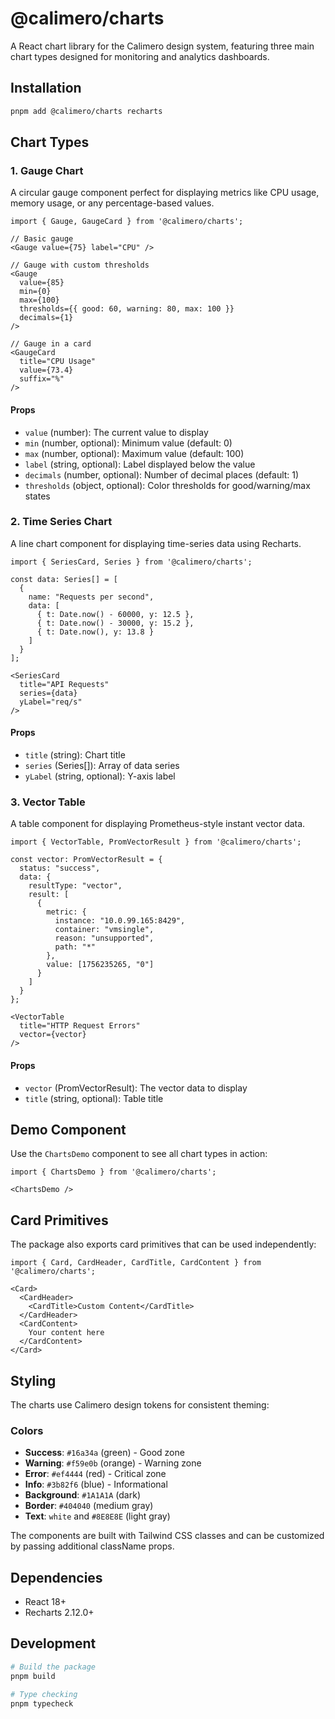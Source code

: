 # @calimero/charts

A React chart library for the Calimero design system, featuring three main chart types designed for monitoring and analytics dashboards.

## Installation

```bash
pnpm add @calimero/charts recharts
```

## Chart Types

### 1. Gauge Chart

A circular gauge component perfect for displaying metrics like CPU usage, memory usage, or any percentage-based values.

```tsx
import { Gauge, GaugeCard } from '@calimero/charts';

// Basic gauge
<Gauge value={75} label="CPU" />

// Gauge with custom thresholds
<Gauge 
  value={85} 
  min={0} 
  max={100} 
  thresholds={{ good: 60, warning: 80, max: 100 }}
  decimals={1}
/>

// Gauge in a card
<GaugeCard 
  title="CPU Usage" 
  value={73.4} 
  suffix="%" 
/>
```

#### Props

- `value` (number): The current value to display
- `min` (number, optional): Minimum value (default: 0)
- `max` (number, optional): Maximum value (default: 100)
- `label` (string, optional): Label displayed below the value
- `decimals` (number, optional): Number of decimal places (default: 1)
- `thresholds` (object, optional): Color thresholds for good/warning/max states

### 2. Time Series Chart

A line chart component for displaying time-series data using Recharts.

```tsx
import { SeriesCard, Series } from '@calimero/charts';

const data: Series[] = [
  {
    name: "Requests per second",
    data: [
      { t: Date.now() - 60000, y: 12.5 },
      { t: Date.now() - 30000, y: 15.2 },
      { t: Date.now(), y: 13.8 }
    ]
  }
];

<SeriesCard 
  title="API Requests" 
  series={data} 
  yLabel="req/s" 
/>
```

#### Props

- `title` (string): Chart title
- `series` (Series[]): Array of data series
- `yLabel` (string, optional): Y-axis label

### 3. Vector Table

A table component for displaying Prometheus-style instant vector data.

```tsx
import { VectorTable, PromVectorResult } from '@calimero/charts';

const vector: PromVectorResult = {
  status: "success",
  data: {
    resultType: "vector",
    result: [
      {
        metric: { 
          instance: "10.0.99.165:8429", 
          container: "vmsingle", 
          reason: "unsupported", 
          path: "*" 
        },
        value: [1756235265, "0"]
      }
    ]
  }
};

<VectorTable 
  title="HTTP Request Errors" 
  vector={vector} 
/>
```

#### Props

- `vector` (PromVectorResult): The vector data to display
- `title` (string, optional): Table title

## Demo Component

Use the `ChartsDemo` component to see all chart types in action:

```tsx
import { ChartsDemo } from '@calimero/charts';

<ChartsDemo />
```

## Card Primitives

The package also exports card primitives that can be used independently:

```tsx
import { Card, CardHeader, CardTitle, CardContent } from '@calimero/charts';

<Card>
  <CardHeader>
    <CardTitle>Custom Content</CardTitle>
  </CardHeader>
  <CardContent>
    Your content here
  </CardContent>
</Card>
```

## Styling

The charts use Calimero design tokens for consistent theming:

### Colors
- **Success**: `#16a34a` (green) - Good zone
- **Warning**: `#f59e0b` (orange) - Warning zone
- **Error**: `#ef4444` (red) - Critical zone
- **Info**: `#3b82f6` (blue) - Informational
- **Background**: `#1A1A1A` (dark)
- **Border**: `#404040` (medium gray)
- **Text**: `white` and `#8E8E8E` (light gray)

The components are built with Tailwind CSS classes and can be customized by passing additional className props.

## Dependencies

- React 18+
- Recharts 2.12.0+

## Development

```bash
# Build the package
pnpm build

# Type checking
pnpm typecheck
```
